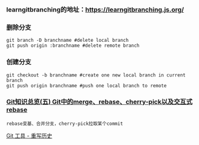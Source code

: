 ### learngitbranching的地址：https://learngitbranching.js.org/

### 删除分支
    git branch -D branchname #delete local branch
    git push origin :branchname #delete remote branch
    
### 创建分支
    git checkout -b branchname #create one new local branch in current branch
    git push origin branchname #push one local branch to remote

### [Git知识总览(五) Git中的merge、rebase、cherry-pick以及交互式rebase](https://www.cnblogs.com/ludashi/p/8213550.html)
    rebase变基、合并分支，cherry-pick拉取某个commit

[Git 工具 - 重写历史](https://git-scm.com/book/zh/v2/Git-%E5%B7%A5%E5%85%B7-%E9%87%8D%E5%86%99%E5%8E%86%E5%8F%B2)
